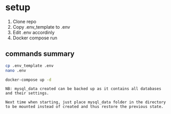 # setup

1. Clone repo
2. Copy .env_template to .env
3. Edit .env accordinly
4. Docker compose run



## commands summary

```bash
cp .env_template .env
nano .env

docker-compose up -d
```

`NB: mysql_data created can be backed up as it contains all databases and their settings. `

`Next time when starting, just place mysql_data folder in the directory to be mounted instead of created and thus restore the previous state.`
